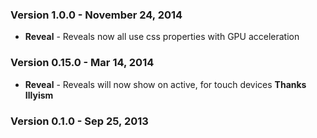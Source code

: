 ### Version 1.0.0 - November 24, 2014

- **Reveal** - Reveals now all use css properties with GPU acceleration

### Version 0.15.0 - Mar 14, 2014

- **Reveal** - Reveals will now show on active, for touch devices **Thanks Illyism**

### Version 0.1.0 - Sep 25, 2013